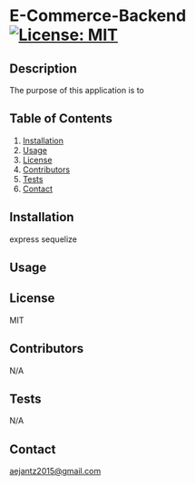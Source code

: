 # E-Commerce-Backend [![License: MIT](https://img.shields.io/badge/License-MIT-yellow.svg)](https://opensource.org/licenses/MIT)

  ## Description
  The purpose of this application is to 

  ## Table of Contents
  1. [Installation](#installation)
  2. [Usage](#usage)
  3. [License](#license)
  4. [Contributors](#contributors)
  5. [Tests](#tests)
  6. [Contact](#contact)

  ## Installation
  express sequelize

  ## Usage
  

  ## License
  MIT

  ## Contributors
  N/A

  ## Tests
  N/A

  ## Contact
  aejantz2015@gmail.com
